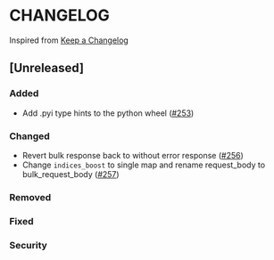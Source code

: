 # CHANGELOG

Inspired from [Keep a Changelog](https://keepachangelog.com/en/1.0.0/)

## [Unreleased]
### Added
- Add .pyi type hints to the python wheel ([#253](https://github.com/opensearch-project/opensearch-protobufs/pull/253))

### Changed
- Revert bulk response back to without error response ([#256](https://github.com/opensearch-project/opensearch-protobufs/pull/256))
- Change `indices_boost` to single map and rename request_body to bulk_request_body ([#257](https://github.com/opensearch-project/opensearch-protobufs/pull/257))
### Removed

### Fixed

### Security
